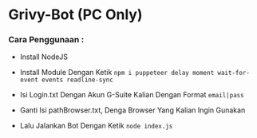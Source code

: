 # Grivy-Bot (PC Only)

### Cara Penggunaan :
* Install NodeJS
* Install Module Dengan Ketik
`npm i puppeteer delay moment wait-for-event events readline-sync`

* Isi Login.txt Dengan Akun G-Suite Kalian Dengan Format `email|pass`
* Ganti Isi pathBrowser.txt, Denga Browser Yang Kalian Ingin Gunakan
* Lalu Jalankan Bot Dengan Ketik `node index.js`
